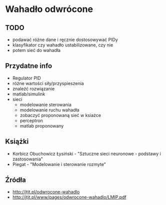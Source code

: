 # Wahadło odwrócone

## TODO
- podawać różne dane i ręcznie dostosowywać PIDy
- klasyfikator czy wahadło ustabilizowane, czy nie
- potem sieć do wahadła

## Przydatne info
- Regulator PID
- różne wartości siły/przyspieszenia
- znaleźć rozwiązanie
- matlab/simulink
- sieci
	- modelowanie sterowania
	- modelowanie ruchu wahadła
	- zobaczyć proponowaną sieć w ksiażce
	- perceptron
	- matlab proponowany

## Książki
- Korbicz Obuchowicz Łysiński - "Sztuczne sieci neuronowe - podstawy i zastosowania"
- Piegat - "Modelowanie i sterowanie rozmyte"

## Źródła
- http://jtjt.pl/odwrocone-wahadlo
- http://jtjt.pl/www/pages/odwrocone-wahadlo/LMIP.pdf